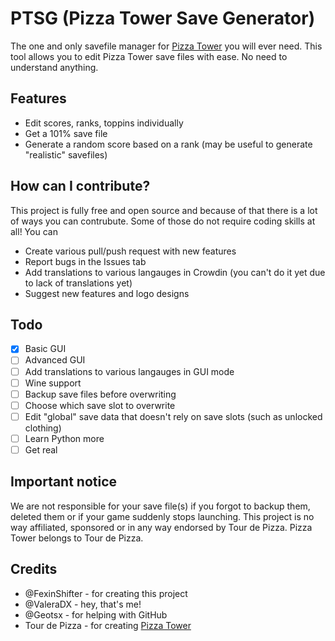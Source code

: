 # PTSG (Pizza Tower Save Generator)
The one and only savefile manager for [Pizza Tower](https://store.steampowered.com/app/2231450/Pizza_Tower/) you will ever need.
This tool allows you to edit Pizza Tower save files with ease. No need to understand anything. 
## Features
- Edit scores, ranks, toppins individually
- Get a 101% save file
- Generate a random score based on a rank (may be useful to generate "realistic" savefiles)
## How can I contribute?
This project is fully free and open source and because of that there is a lot of ways you can contrubute. Some of those do not require coding skills at all!
You can
- Create various pull/push request with new features
- Report bugs in the Issues tab
- Add translations to various langauges in Crowdin (you can't do it yet due to lack of translations yet)
- Suggest new features and logo designs
## Todo
- [x] Basic GUI
- [ ] Advanced GUI
- [ ] Add translations to various langauges in GUI mode
- [ ] Wine support
- [ ] Backup save files before overwriting
- [ ] Choose which save slot to overwrite
- [ ] Edit "global" save data that doesn't rely on save slots (such as unlocked clothing)
- [ ] Learn Python more
- [ ] Get real
## Important notice
We are not responsible for your save file(s) if you forgot to backup them, deleted them or if your game suddenly stops launching. This project is no way affiliated, sponsored or in any way endorsed by Tour de Pizza. Pizza Tower belongs to Tour de Pizza.
## Credits
- @FexinShifter - for creating this project
- @ValeraDX - hey, that's me!
- @Geotsx - for helping with GitHub
- Tour de Pizza - for creating [Pizza Tower](https://store.steampowered.com/app/2231450/Pizza_Tower/)
